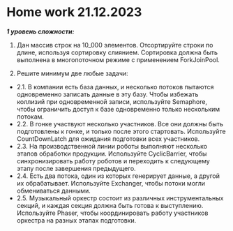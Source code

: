 # Home work 21.12.2023

***1 уровень сложности:***

1) Дан массив строк на 10_000 элементов. Отсортируйте строки по длине, используя сортировку слиянием. 
Сортировка должна быть выполнена в многопоточном режиме с применением ForkJoinPool.

2) Решите минимум две любые  задачи:
- 2.1. В компании есть база данных, и несколько потоков пытаются одновременно записать данные в эту базу. 
Чтобы избежать коллизий при одновременной записи, используйте Semaphore, чтобы ограничить доступ к базе 
одновременно только нескольким потокам.
- 2.2. В гонке участвуют несколько участников. Все они должны быть подготовлены к гонке, и только после этого стартовать. 
Используйте CountDownLatch для ожидания подготовки всех участников.
- 2.3. На производственной линии роботы выполняют несколько этапов обработки продукции. 
Используйте CyclicBarrier, чтобы синхронизировать работу роботов и переходить к следующему этапу
после завершения предыдущего.
- 2.4. Есть два потока, один из которых генерирует данные, а другой их обрабатывает. 
Используйте Exchanger, чтобы потоки могли обмениваться данными.
- 2.5. Музыкальный оркестр состоит из различных инструментальных секций, и каждая секция должна быть готова к выступлению. 
Используйте Phaser, чтобы координировать работу участников оркестра на разных этапах подготовки.